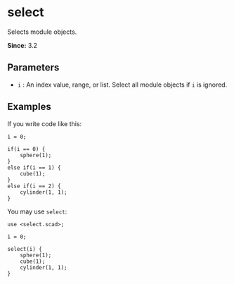 # select

Selects module objects. 

**Since:** 3.2

## Parameters

- `i` : An index value, range, or list. Select all module objects if `i` is ignored.

## Examples

If you write code like this:
	
	i = 0;

	if(i == 0) {
		sphere(1);
	}
	else if(i == 1) {
		cube(1);
	}
	else if(i == 2) {
		cylinder(1, 1);
	}

You may use `select`:

	use <select.scad>;

	i = 0;

	select(i) {
		sphere(1);
		cube(1);
		cylinder(1, 1);
	}

